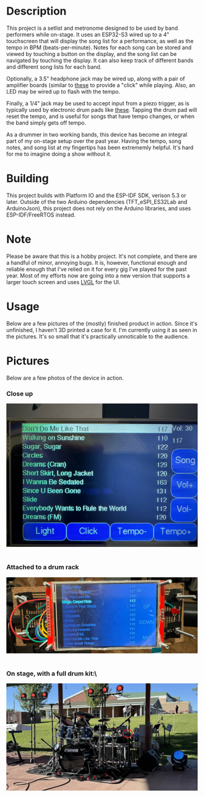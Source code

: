 # Description
This project is a setlist and metronome designed to be used by band performers while on-stage. It uses an ESP32-S3 wired up to a 4" touchscreen that will 
display the song list for a performance, as well as the tempo in BPM (beats-per-minute). Notes for each song can be stored and viewed by touching a button
on the display, and the song list can be navigated by touching the display. It can also keep track of different bands and different song lists for each band.

Optionally, a 3.5" headphone jack may be wired up, along with
a pair of amplifier boards (similar to [these](https://www.amazon.com/HiLetgo-TDA1308-Headphone-Amplifier-Preamplifier/dp/B09KGZ2F6D)
to provide a "click" while playing. Also, an LED may be wired up to flash with the tempo.

Finally, a 1/4" jack may be used to accept input from a piezo trigger, as is typically used by electronic drum pads like [these](https://www.amazon.com/Roland-Electronic-Drum-8-inch-PDX-8/dp/B000JBY182).
Tapping the drum pad will reset the tempo, and is useful for songs that have tempo changes, or when the band simply gets off tempo.

As a drummer in two working bands, this device has become an integral part of my on-stage setup over the past year. Having the tempo, song notes, and song 
list at my fingertips has been extrememly helpful. It's hard for me to imagine doing a show without it.

# Building
This project builds with Platform IO and the ESP-IDF SDK, verison 5.3 or later. Outside of the two Arduino dependencies (TFT_eSPI_ES32Lab and ArduinoJson), this 
project does not rely on the Arduino libraries, and uses ESP-IDF/FreeRTOS instead.

# Note
Please be aware that this is a hobby project. It's not complete, and there are a handful of minor, annoying bugs. It is, however, functional enough and reliable enough
that I've relied on it for every gig I've played for the past year. Most of my efforts now are going into a new version that supports a larger touch screen and uses
[LVGL](https://github.com/lvgl/lvgl) for the UI.

# Usage
Below are a few pictures of the (mostly) finished product in action. Since it's unfinished, I haven't 3D printed a case for it. I'm currently using it as
seen in the pictures. It's so small that it's practically unnoticable to the audience.

# Pictures
Below are a few photos of the device in action.
<br/>

### Close up
![image](resources/close-up.jpg)
<br/><br/>

### Attached to a drum rack
![image](resources/attached-to-drum-rack.jpg)
<br/><br/>

### On stage, with a full drum kit:\
![image](resources/full-kit.jpg)
